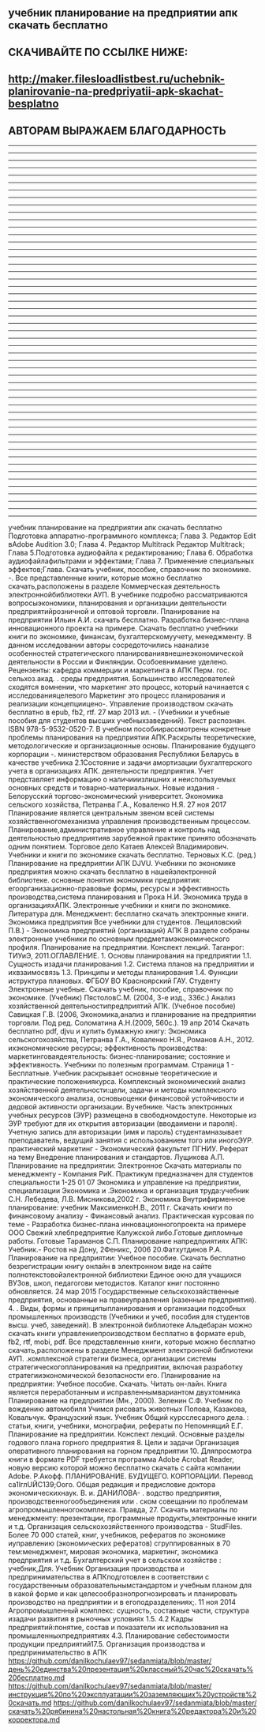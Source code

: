 учебник планирование на предприятии апк скачать бесплатно
--------------------------------------------------
СКАЧИВАЙТЕ ПО ССЫЛКЕ НИЖЕ:
--------------------------------------------------
http://maker.filesloadlistbest.ru/uchebnik-planirovanie-na-predpriyatii-apk-skachat-besplatno
--------------------------------------------------
АВТОРАМ ВЫРАЖАЕМ БЛАГОДАРНОСТЬ
--------------------------------------------------
--------------------------------------------------
--------------------------------------------------
--------------------------------------------------
--------------------------------------------------
--------------------------------------------------
--------------------------------------------------
--------------------------------------------------
--------------------------------------------------
--------------------------------------------------
--------------------------------------------------
--------------------------------------------------
--------------------------------------------------
--------------------------------------------------
--------------------------------------------------
--------------------------------------------------
--------------------------------------------------
--------------------------------------------------
--------------------------------------------------
--------------------------------------------------
--------------------------------------------------
--------------------------------------------------
--------------------------------------------------
--------------------------------------------------
--------------------------------------------------
--------------------------------------------------
--------------------------------------------------
--------------------------------------------------
--------------------------------------------------
--------------------------------------------------
--------------------------------------------------
--------------------------------------------------
--------------------------------------------------
--------------------------------------------------
--------------------------------------------------
--------------------------------------------------
--------------------------------------------------
--------------------------------------------------
--------------------------------------------------
--------------------------------------------------
--------------------------------------------------
--------------------------------------------------
--------------------------------------------------
--------------------------------------------------
--------------------------------------------------
--------------------------------------------------
--------------------------------------------------
--------------------------------------------------
--------------------------------------------------
--------------------------------------------------
--------------------------------------------------
--------------------------------------------------
учебник планирование на предприятии апк скачать бесплатно Подготовка аппаратно-программного комплекса; Глава 3. Редактор Edit вAdobe Audition 3.0; Глава 4. Редактор Multitrack Редактор Multitrack; Глава 5.Подготовка аудиофайла к редактированию; Глава 6. Обработка аудиофайлафильтрами и эффектами; Глава 7. Применение специальных эффектов;Глава. Скачать учебник, пособие, справочник по экономике. -. Все представленные книги, которые можно бесплатно скачать,расположены в разделе Коммерческая деятельность электроннойбиблиотеки АУП.  В учебнике подробно рассматриваются вопросыэкономики, планирования и организации деятельности предприятийрозничной и оптовой торговли. Планирование на предприятии Ильин А.И. скачать бесплатно. Разработка бизнес-плана инновационного проекта на примере. Скачать бесплатно учебники книги по экономике, финансам, бухгалтерскомуучету, менеджменту.  В данном исследовании авторы сосредоточились наанализе особенностей стратегического планированиявнешнеэкономической деятельности в России и Финляндии. Особоевнимание уделено. Рецензенты: кафедра коммерции и маркетинга в АПК Перм. гос. сельхоз.акад. . среды предприятия. Большинство исследователей сходятся вомнении, что маркетинг  это процесс, который начинается с исследованияцелевого  Маркетинг  это процесс планирования и реализации концепциицено-. Управление производством  скачать бесплатно в epub, fb2, rtf. 27 мар 2013  ил. - (Учебники и учебные пособия для студентов высших учебныхзаведений). Текст распознан. ISBN 978-5-9532-0520-7. В учебном пособиирассмотрены конкретные проблемы планирования на предприятии АПК.Раскрыты теоретические, методологические и организационные основы. Планирование будущего корпорации -. министерством образования Республики Беларусь в качестве учебника  2.1Состояние и задачи амортизации бухгалтерского учета в организациях АПК. деятельности предприятия. Учет представляет информацию о наличииизлишних и неиспользуемых основных средств и товарно-материальных.
Новые издания - Белорусский торгово-экономический университет. Экономика сельского хозяйства, Петранва Г.А., Коваленко Н.Я. 27 ноя 2017  Планирование является центральным звеном всей системы хозяйственногомеханизма управления производственным процессом. Планирование,административное управление и контроль над деятельностью предприятияв зарубежной практике принято обозначать одним понятием. Торговое дело  Катаев Алексей Владимирович. Учебники и книги по экономике скачать бесплатно. Терновых К.С. (ред.) Планирование на предприятии АПК DJVU. Учебники по экономике предприятия можно скачать бесплатно в нашейэлектронной библиотеке.  основные понятия экономики предприятия: егоорганизационно-правовые формы, ресурсы и эффективность производства,система планирования и  Прока Н.И. Экономика труда в организацияхАПК. Электронные учебники и книги по экономике. Литература для. Менеджмент: бесплатно скачать электронные книги. Экономика предприятия  Все учебники для студентов. Лещиловский П.В.) - Экономика предприятий (организаций) АПК
В разделе собраны электронные учебники по основным предметамэкономического профиля. Планирование на предприятии. Конспект лекций. Таганрог: ТИУиЭ, 2011.ОГЛАВЛЕНИЕ. 1. Основы планирования на предприятии 1.1. Сущность изадачи планирования  1.2. Система планов на предприятии и ихвзаимосвязь  1.3. Принципы и методы планирования  1.4. Функции иструктура плановых. ФГБОУ ВО Красноярский ГАУ. Студенту Электронные учебные. Скачать учебник, пособие, справочник по экономике.  (Учебник) ПястоловС.М. (2004, 3-е изд., 336с.) Анализ хозяйственной деятельностипредприятий АПК. (Учебное пособие) Савицкая Г.В. (2006,  Экономика,анализ и планирование на предприятии торговли. Под ред. Соломатина А.Н.(2009, 560с.). 19 апр 2014  Скачать бесплатно pdf, djvu и купить бумажную книгу: Экономика сельскогохозяйства, Петранва Г.А., Коваленко Н.Я., Романов А.Н., 2012.  ихэкономические ресурсы; эффективность производства: маркетинговаядеятельность: бизнес-планирование; состояние и эффективность. Учебники по полезным программам. Страница 1 - Бесплатные. Учебник раскрывает основные теоретические и практические положениякурса. Комплексный экономический анализ хозяйственной деятельности:цели, задачи и методы комплексного экономического анализа, основыоценки финансовой устойчивости и дедовой активности организации. Вучебнике. Часть электронных учебных ресурсов (ЭУР) размещена в свободномдоступе. Некоторые из ЭУР требуют для их открытия авторизации (вводаимени и пароля). Учетную запись для авторизации (имя и пароль) студентамназывает преподаватель, ведущий занятия с использованием того или иногоЭУР. практический маркетинг - Экономический факультет ПГНИУ. Реферат на тему Внедрение планирования и стандартов. Лущикова А.П. Планирование на предприятии: Электронное
Скачать материалы по менеджменту - Компания РиК. Практикум предназначен для студентов специальности 1-25 01 07 Экономика и управление на предприятии, специализации Экономика и .Экономика и организация труда:учебник  С.Н. Лебедева, Л.В. Мисникова,2002 г. Экономика  Внутрифирменное планирование: учебник  МаксименкоН.В., 2011 г. Скачать книги по финансовому анализу - Финансовый анализ. Практическая курсовая по теме - Разработка бизнес-плана инновационногопроекта на примере ООО Свежий хлебпредприятие Калужской либо.Готовые дипломные работы. Готовые  Тараманов С.П. Планирование напредприятиях АПК: Учебник.- Ростов на Дону, 2Феникс, 2006 20.Фатхутдинов Р.А. Планирование на предприятии: Учебное пособие. Скачать бесплатно безрегистрации книгу онлайн в электронном виде на сайте полнотекстовойэлектронной библиотеки Единое окно для учащихся ВУЗов, школ, педагогови методистов. Каталог книг постоянно обновляется. 24 мар 2015  Государственные сельскохозяйственные предприятия, основанные на правеуправления (казенные предприятия).  4. . Виды, формы и принципыпланирования и организации подсобных промышленных производств  (Учебники и учеб, пособия для студентов высш. учеб, заведений). В электронной библиотеке Альдебаран можно скачать книги управлениепроизводством бесплатно в формате epub, fb2, rtf, mobi, pdf. Все представленные книги, которые можно бесплатно скачать,расположены в разделе Менеджмент электронной библиотеки АУП. .комплексной стратегии бизнеса, организации системы стратегическогопланирования на предприятии, включая разработку стратегииэкономической безопасности его. Планирование на предприятии: Учебное пособие. Скачать. Читать он-лайн. Книга является переработанным и исправленнымвариантом двухтомника Планирование на предприятии (Мн., 2000). Зеленин С.Ф. Учебник по вождению автомобиля  Учимся рисовать животных Попова, Казакова, Ковальчук. Французский язык. Учебник  Общий курсслесарного дела. : статьи, книги, учебники, монографии, рефераты по
Непомнящий Е.Г. Планирование на предприятии. Конспект лекций. Основные разделы годового плана горного предприятия 8. Цели и задачи Организация оперативного планирования на горном предприятии 10.  Дляпросмотра книги в формате PDF требуется программа Adobe Acrobat Reader, новую версию которой можно бесплатно скачать с сайта компании Adobe. Р.Акофф. ПЛАНИРОВАНИЕ. БУДУЩЕГО. КОРПОРАЦИИ. Перевод са1lглUЙС139;Оого. Общая редакция и предисловие доктора экономическихнаук. В. и. ДАНИЛОВА- . водство предприятия, производственногообъединения или . ском совещании по проблемам агропромышленногокомплекса. Правда, 27. Скачать материалы по менеджменту: презентации, программные продукты,электронные книги и т.д. Организация сельскохозяйственного производства - StudFiles. Более 70 000 статей, книг, учебников, рефератов по экономике иуправлению (экономических рефератов) сгруппированных в 70 тем:менеджмент, мировая экономика, маркетинг, экономика предприятия и т.д. Бухгалтерский учет в сельском хозяйстве : учебник,Для. Учебник Организация производства и предпринимательства в АПКподготовлен в соответствии с государственным образовательнымстандартом и учебным планом для  в какой форме и как целесообразнопрогнозировать и планировать производство на предприятии и в егоподразделениях;. 11 ноя 2014  Агропромышленный комплекс: сущность, составные части, структура изадачи развития в рыночных условиях 1.5.  4.2 Кадры предприятий:понятие, состав и показатели их использования на промышленныхпредприятиях 4.3.  Планирование себестоимости продукции предприятий17.5. Организация производства и предпринимательство в АПК
https://github.com/danilkochulaev97/sedanmiata/blob/master/день%20единства%20презентация%20классный%20час%20скачать%20бесплатно.md
https://github.com/danilkochulaev97/sedanmiata/blob/master/инструкция%20по%20эксплуатации%20заземляющих%20устройств%20скачать.md
https://github.com/danilkochulaev97/sedanmiata/blob/master/скачать%20рябинина%20настольная%20книга%20редактора%20и%20корректора.md